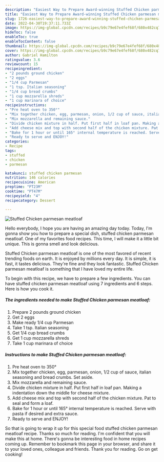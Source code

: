 ```yaml
---
description: "Easiest Way to Prepare Award-winning Stuffed Chicken parmesan meatloaf"
title: "Easiest Way to Prepare Award-winning Stuffed Chicken parmesan meatloaf"
slug: 1726-easiest-way-to-prepare-award-winning-stuffed-chicken-parmesan-meatloaf
date: 2022-04-30T19:37:11.733Z
image: https://img-global.cpcdn.com/recipes/b9c79e67e4fef68f/680x482cq70/stuffed-chicken-parmesan-meatloaf-recipe-main-photo.jpg
hideToc: false
enableToc: true
enableTocContent: false
thumbnail: https://img-global.cpcdn.com/recipes/b9c79e67e4fef68f/680x482cq70/stuffed-chicken-parmesan-meatloaf-recipe-main-photo.jpg
cover: https://img-global.cpcdn.com/recipes/b9c79e67e4fef68f/680x482cq70/stuffed-chicken-parmesan-meatloaf-recipe-main-photo.jpg
author: Gabriel Hamilton
ratingvalue: 3.6
reviewcount: 15
recipeingredient:
- "2 pounds ground chicken"
- "2 eggs"
- "1/4 cup Parmesan"
- "1 tsp. Italian seasoning"
- "1/4 cup bread crumbs"
- "1 cup mozzarella shreds"
- "1 cup marinara of choice"
recipeinstructions:
- "Pre heat oven to 350°"
- "Mix together chicken, egg, parmesan, onion, 1/2 cup of sauce, italian seasoning and bread crumbs. Set aside."
- "Mix mozzarella and remaining sauce."
- "Divide chicken mixture in half. Put first half in loaf pan. Making a indentation down the middle for cheese mixture."
- "Add cheese mix and top with second half of the chicken mixture. Pat to seal and form a loaf."
- "Bake for 1 hour or until 165° internal temperature is reached. Serve with pasta if desired and extra sauce."
- "Ready to serve and ENJOY!"
categories:
- Recipe
tags:
- stuffed
- chicken
- parmesan

katakunci: stuffed chicken parmesan 
nutrition: 146 calories
recipecuisine: American
preptime: "PT23M"
cooktime: "PT47M"
recipeyield: "4"
recipecategory: Dessert

---
```



![Stuffed Chicken parmesan meatloaf](https://img-global.cpcdn.com/recipes/b9c79e67e4fef68f/680x482cq70/stuffed-chicken-parmesan-meatloaf-recipe-main-photo.jpg)

Hello everybody, I hope you are having an amazing day today. Today, I'm gonna show you how to prepare a special dish, stuffed chicken parmesan meatloaf. One of my favorites food recipes. This time, I will make it a little bit unique. This is gonna smell and look delicious.

Stuffed Chicken parmesan meatloaf is one of the most favored of recent trending foods on earth. It is enjoyed by millions every day. It is simple, it is fast, it tastes delicious. They're fine and they look fantastic. Stuffed Chicken parmesan meatloaf is something that I have loved my entire life.




To begin with this recipe, we have to prepare a few ingredients. You can have stuffed chicken parmesan meatloaf using 7 ingredients and 6 steps. Here is how you cook it.

<!--inarticleads1-->

##### The ingredients needed to make Stuffed Chicken parmesan meatloaf:

1. Prepare 2 pounds ground chicken
1. Get 2 eggs
1. Make ready 1/4 cup Parmesan
1. Take 1 tsp. Italian seasoning
1. Get 1/4 cup bread crumbs
1. Get 1 cup mozzarella shreds
1. Take 1 cup marinara of choice




<!--inarticleads2-->

##### Instructions to make Stuffed Chicken parmesan meatloaf:

1. Pre heat oven to 350°
1. Mix together chicken, egg, parmesan, onion, 1/2 cup of sauce, italian seasoning and bread crumbs. Set aside.
1. Mix mozzarella and remaining sauce.
1. Divide chicken mixture in half. Put first half in loaf pan. Making a indentation down the middle for cheese mixture.
1. Add cheese mix and top with second half of the chicken mixture. Pat to seal and form a loaf.
1. Bake for 1 hour or until 165° internal temperature is reached. Serve with pasta if desired and extra sauce.
1. Ready to serve and ENJOY!



So that is going to wrap it up for this special food stuffed chicken parmesan meatloaf recipe. Thanks so much for reading. I'm confident that you will make this at home. There's gonna be interesting food in home recipes coming up. Remember to bookmark this page in your browser, and share it to your loved ones, colleague and friends. Thank you for reading. Go on get cooking!
